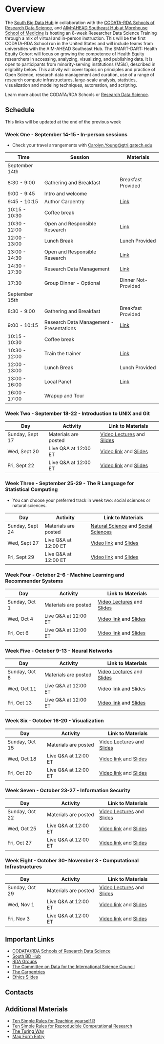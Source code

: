 # Overview

The [South Big Data Hub](https://southbigdatahub.org/) in collaboration with the [CODATA-RDA Schools of Research Data Science](https://www.datascienceschools.org/), and [AIM-AHEAD Southeast Hub at Morehouse School of Medicine](https://aim-ahead.net/) is hosting an 8-week Researcher Data Science Training through a mix of virtual and in-person instruction. This will be the first CODATA-RDA School run in the United States and will include teams from universities with the AIM-AHEAD Southeast Hub. The SMART-DART: Health Equity Cohort will focus on growing the competence of Health Equity researchers in accessing, analyzing, visualizing, and publishing data. It is open to participants from minority-serving institutions (MSIs), described in eligibility below. This activity will cover topics on principles and practice of Open Science, research data management and curation, use of a range of research compute infrastructures, large-scale analysis, statistics, visualization and modeling techniques, automation, and scripting.

Learn more about the CODATA/RDA Schools or [Research Data Science](https://www.datascienceschools.org/). 

## Schedule

This links will be updated at the end of the previous week

### Week One - September 14-15 - In-person sessions 
   * Check your travel arrangements with Carolyn.Young@gtri.gatech.edu

| Time           | Session                        | Materials |
|----------------|--------------------------------|-----------|
| September 14th |                                |           |
| 8:30 - 9:00    | Gathering and Breakfast        | Breakfast Provided | 
| 9:00 - 9:45    | Intro and welcome              |           |
| 9:45 - 10:15   | Author Carpentry               | [Link](https://malfaro2.github.io/Atlanta2022/AuthorCarpentry.html#/title-slide)  |
| 10:15 - 10:30  | Coffee break                   |           |
| 10:30 - 12:00  | Open and Responsible Research  | [Link](OpenScience_EthicsATL2023.pdf)  |
| 12:00 - 13:00  | Lunch Break                    | Lunch Provided |
| 13:00 - 14:30  | Open and Responsible Research  | [Link]()  |
| 14:30 - 17:30  | Research Data Management       | [Link]()  |
| 17:30          | Group Dinner - Optional        | Dinner Not-Provided |
| September 15th | 
| 8:30 - 9:00    | Gathering and Breakfast        | Breakfast Provided |
| 9:00 - 10:15   | Research Data Management - Presentations | [Link]() |
| 10:15 - 10:30  | Coffee break                   |           |
| 10:30 - 12:00  | Train the trainer              | [Link]()  |
| 12:00 - 13:00  | Lunch Break                    | Lunch Provided |
| 13:00 - 16:00  | Local Panel                    | [Link]()  |
| 16:00 - 17:00  | Wrapup and Tour                |           |

### Week Two - September 18-22 - Introduction to UNIX and Git 

| Day             | Activity             | Link to Materials                |
|-----------------|----------------------|----------------------------------|
| Sunday, Sept 17 | Materials are posted | [Video Lectures]() and [Slides]()|
| Wed, Sept 20    | Live Q&A at 12:00 ET | [Video link]() and [Slides]()    |
| Fri, Sept 22    | Live Q&A at 12:00 ET | [Video link]() and [Slides]()    |

### Week Three - September 25-29 - The R Language for Statistical Computing
   * You can choose your preferred track in week two: social sciences or natural sciences.
     
| Day             | Activity             | Link to Materials                          |
|-----------------|----------------------|--------------------------------------------|
| Sunday, Sept 24 | Materials are posted | [Natural Science]() and [Social Sciences]()|
| Wed, Sept 27    | Live Q&A at 12:00 ET | [Video link]() and [Slides]()              |
| Fri, Sept 29    | Live Q&A at 12:00 ET | [Video link]() and [Slides]()              |

### Week Four - October 2-6 - Machine Learning and Recommender Systems

| Day             | Activity             | Link to Materials                          |
|-----------------|----------------------|--------------------------------------------|
| Sunday, Oct 1   | Materials are posted | [Video Lectures]() and [Slides]()          |
| Wed, Oct 4      | Live Q&A at 12:00 ET | [Video link]() and [Slides]()              |
| Fri, Oct 6      | Live Q&A at 12:00 ET | [Video link]() and [Slides]()              |

### Week Five - October 9-13 - Neural Networks

| Day             | Activity             | Link to Materials                          |
|-----------------|----------------------|--------------------------------------------|
| Sunday, Oct 8   | Materials are posted | [Video Lectures]() and [Slides]()          |
| Wed, Oct 11     | Live Q&A at 12:00 ET | [Video link]() and [Slides]()              |
| Fri, Oct 13     | Live Q&A at 12:00 ET | [Video link]() and [Slides]()              |

### Week Six - October 16-20 - Visualization

| Day             | Activity             | Link to Materials                          |
|-----------------|----------------------|--------------------------------------------|
| Sunday, Oct 15  | Materials are posted | [Video Lectures](week6.md) and [Slides](https://htmlpreview.github.io/?https://github.com/CODATA-RDA-DataScienceSchools/Materials/blob/master/docs/DataAtlanta2022/presentations_week7/DataVizpracticalGuideP.html)    |
| Wed, Oct 18     | Live Q&A at 12:00 ET | [Video link]() and [Slides]()              |
| Fri, Oct 20     | Live Q&A at 12:00 ET | [Video link]() and [Slides]()              |

### Week Seven - October 23-27 - Information Security

| Day             | Activity             | Link to Materials                          |
|-----------------|----------------------|--------------------------------------------|
| Sunday, Oct 22  | Materials are posted | [Video Lectures]() and [Slides]()          |
| Wed, Oct 25     | Live Q&A at 12:00 ET | [Video link]() and [Slides]()              |
| Fri, Oct 27     | Live Q&A at 12:00 ET | [Video link]() and [Slides]()              |

### Week Eight - October 30- November 3 - Computational Infrastructures

| Day             | Activity             | Link to Materials                          |
|-----------------|----------------------|--------------------------------------------|
| Sunday, Oct 29  | Materials are posted | [Video Lectures]() and [Slides]()          |
| Wed, Nov 1      | Live Q&A at 12:00 ET | [Video link]() and [Slides]()              |
| Fri, Nov 3      | Live Q&A at 12:00 ET | [Video link]() and [Slides]()              |

## Important Links

* [CODATA/RDA Schools of Research Data Science](https://www.datascienceschools.org/)
* [South BD Hub](https://southbigdatahub.org)
* [RDA Groups](https://www.rd-alliance.org/groups)
* [The Committee on Data for the International Science Council](https://www.codata.org)
* [The Carpentries](https://carpentries.org/)
* [Ethics Slides](https://docs.google.com/presentation/d/1Hi2wSfae9iNedbIwzV2K0UoKxoWWeVb_/edit?usp=sharing&ouid=110678776512411560114&rtpof=true&sd=true)

## Contacts 

## Additional Materials

* [Ten Simple Rules for Teaching yourself R](https://journals.plos.org/ploscompbiol/article?id=10.1371/journal.pcbi.1010372)
* [Ten Simple Rules for Reproducible Computational Research](https://journals.plos.org/ploscompbiol/article?id=10.1371/journal.pcbi.1003285)
* [The Turing Way](https://the-turing-way.netlify.app/welcome)
* [Map Form Entry](https://docs.google.com/forms/d/19V46loM5kSaS2w2GONPcixNhmrDrRQ8weI7O552jiHY/edit)
